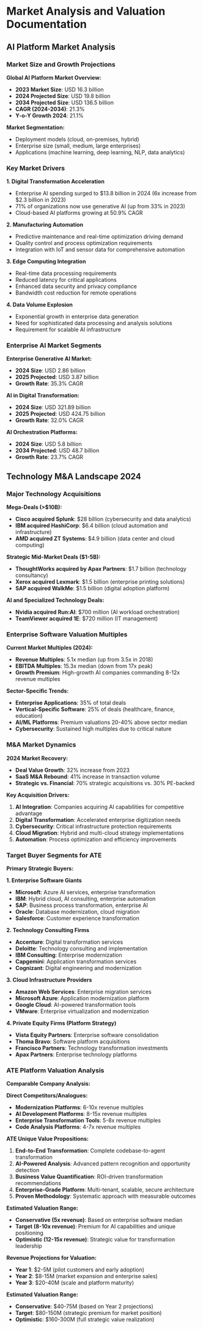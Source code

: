 # Market Analysis and Valuation Documentation

## AI Platform Market Analysis

### Market Size and Growth Projections

**Global AI Platform Market Overview:**
- **2023 Market Size**: USD 16.3 billion
- **2024 Projected Size**: USD 19.8 billion  
- **2034 Projected Size**: USD 136.5 billion
- **CAGR (2024-2034)**: 21.3%
- **Y-o-Y Growth 2024**: 21.1%

**Market Segmentation:**
- Deployment models (cloud, on-premises, hybrid)
- Enterprise size (small, medium, large enterprises)
- Applications (machine learning, deep learning, NLP, data analytics)

### Key Market Drivers

**1. Digital Transformation Acceleration**
- Enterprise AI spending surged to $13.8 billion in 2024 (6x increase from $2.3 billion in 2023)
- 71% of organizations now use generative AI (up from 33% in 2023)
- Cloud-based AI platforms growing at 50.9% CAGR

**2. Manufacturing Automation**
- Predictive maintenance and real-time optimization driving demand
- Quality control and process optimization requirements
- Integration with IoT and sensor data for comprehensive automation

**3. Edge Computing Integration**
- Real-time data processing requirements
- Reduced latency for critical applications
- Enhanced data security and privacy compliance
- Bandwidth cost reduction for remote operations

**4. Data Volume Explosion**
- Exponential growth in enterprise data generation
- Need for sophisticated data processing and analysis solutions
- Requirement for scalable AI infrastructure

### Enterprise AI Market Segments

**Enterprise Generative AI Market:**
- **2024 Size**: USD 2.86 billion
- **2025 Projected**: USD 3.87 billion
- **Growth Rate**: 35.3% CAGR

**AI in Digital Transformation:**
- **2024 Size**: USD 321.89 billion
- **2025 Projected**: USD 424.75 billion
- **Growth Rate**: 32.0% CAGR

**AI Orchestration Platforms:**
- **2024 Size**: USD 5.8 billion
- **2034 Projected**: USD 48.7 billion
- **Growth Rate**: 23.7% CAGR




## Technology M&A Landscape 2024

### Major Technology Acquisitions

**Mega-Deals (>$10B):**
- **Cisco acquired Splunk**: $28 billion (cybersecurity and data analytics)
- **IBM acquired HashiCorp**: $6.4 billion (cloud automation and infrastructure)
- **AMD acquired ZT Systems**: $4.9 billion (data center and cloud computing)

**Strategic Mid-Market Deals ($1-5B):**
- **ThoughtWorks acquired by Apax Partners**: $1.7 billion (technology consultancy)
- **Xerox acquired Lexmark**: $1.5 billion (enterprise printing solutions)
- **SAP acquired WalkMe**: $1.5 billion (digital adoption platform)

**AI and Specialized Technology Deals:**
- **Nvidia acquired Run:AI**: $700 million (AI workload orchestration)
- **TeamViewer acquired 1E**: $720 million (IT management)

### Enterprise Software Valuation Multiples

**Current Market Multiples (2024):**
- **Revenue Multiples**: 5.1x median (up from 3.5x in 2018)
- **EBITDA Multiples**: 15.3x median (down from 17x peak)
- **Growth Premium**: High-growth AI companies commanding 8-12x revenue multiples

**Sector-Specific Trends:**
- **Enterprise Applications**: 35% of total deals
- **Vertical-Specific Software**: 25% of deals (healthcare, finance, education)
- **AI/ML Platforms**: Premium valuations 20-40% above sector median
- **Cybersecurity**: Sustained high multiples due to critical nature

### M&A Market Dynamics

**2024 Market Recovery:**
- **Deal Value Growth**: 32% increase from 2023
- **SaaS M&A Rebound**: 41% increase in transaction volume
- **Strategic vs. Financial**: 70% strategic acquisitions vs. 30% PE-backed

**Key Acquisition Drivers:**
1. **AI Integration**: Companies acquiring AI capabilities for competitive advantage
2. **Digital Transformation**: Accelerated enterprise digitization needs
3. **Cybersecurity**: Critical infrastructure protection requirements
4. **Cloud Migration**: Hybrid and multi-cloud strategy implementations
5. **Automation**: Process optimization and efficiency improvements

### Target Buyer Segments for ATE

**Primary Strategic Buyers:**

**1. Enterprise Software Giants**
- **Microsoft**: Azure AI services, enterprise transformation
- **IBM**: Hybrid cloud, AI consulting, enterprise automation
- **SAP**: Business process transformation, enterprise AI
- **Oracle**: Database modernization, cloud migration
- **Salesforce**: Customer experience transformation

**2. Technology Consulting Firms**
- **Accenture**: Digital transformation services
- **Deloitte**: Technology consulting and implementation
- **IBM Consulting**: Enterprise modernization
- **Capgemini**: Application transformation services
- **Cognizant**: Digital engineering and modernization

**3. Cloud Infrastructure Providers**
- **Amazon Web Services**: Enterprise migration services
- **Microsoft Azure**: Application modernization platform
- **Google Cloud**: AI-powered transformation tools
- **VMware**: Enterprise virtualization and modernization

**4. Private Equity Firms (Platform Strategy)**
- **Vista Equity Partners**: Enterprise software consolidation
- **Thoma Bravo**: Software platform acquisitions
- **Francisco Partners**: Technology transformation investments
- **Apax Partners**: Enterprise technology platforms

### ATE Platform Valuation Analysis

**Comparable Company Analysis:**

**Direct Competitors/Analogues:**
- **Modernization Platforms**: 6-10x revenue multiples
- **AI Development Platforms**: 8-15x revenue multiples
- **Enterprise Transformation Tools**: 5-8x revenue multiples
- **Code Analysis Platforms**: 4-7x revenue multiples

**ATE Unique Value Propositions:**
1. **End-to-End Transformation**: Complete codebase-to-agent transformation
2. **AI-Powered Analysis**: Advanced pattern recognition and opportunity detection
3. **Business Value Quantification**: ROI-driven transformation recommendations
4. **Enterprise-Grade Platform**: Multi-tenant, scalable, secure architecture
5. **Proven Methodology**: Systematic approach with measurable outcomes

**Estimated Valuation Range:**
- **Conservative (5x revenue)**: Based on enterprise software median
- **Target (8-10x revenue)**: Premium for AI capabilities and unique positioning
- **Optimistic (12-15x revenue)**: Strategic value for transformation leadership

**Revenue Projections for Valuation:**
- **Year 1**: $2-5M (pilot customers and early adoption)
- **Year 2**: $8-15M (market expansion and enterprise sales)
- **Year 3**: $20-40M (scale and platform maturity)

**Estimated Valuation Range:**
- **Conservative**: $40-75M (based on Year 2 projections)
- **Target**: $80-150M (strategic premium for market position)
- **Optimistic**: $160-300M (full strategic value realization)

